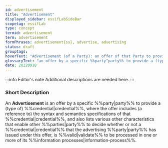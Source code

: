 ```yaml
---
id: advertisement
title: "Advertisement"
displayed_sidebar: essifLabSideBar
scopetag: essifLab
type: concept
termid: advertisement
term: advertisement
formPhrases: advertisement{ss}, advertise, advertising
status: draft
grouptags:
hoverText: "Advertisement (of a Party): an offer of that Party to provide a (type of) Credential, where the offer includes (a reference to) the syntax and semantics specifications of that Credential, and also lists various other characteristics that enable other Parties to decide whether or not a Credential that the advertising Party has issued under this offer, isValid to be processed in one or more of its Information processes."
glossaryText: "an offer by a specific %%party^party%% to provide a (type of) %%credential^credential%%, where the offer includes (a reference to) the syntax and semantics specifications of that %%credential^credential%%, and also lists various other characteristics that enable other %%parties^party%% to decide whether or not a %%credential^credential%% that the advertising %%party^party%% has issued under this offer, is %%valid^validate%% to be processed in one or more of its %%information processes^information-process%%."
date: 20220918
---
```


:::info Editor's note
Additional descriptions are needed here.
:::

### Short Description
An **Advertisement** is an offer by a specific %%party|party%% to provide a (type of) %%credential|credential%%, where the offer includes (a reference to) the syntax and semantics specifications of that %%credential|credential%%, and also lists various other characteristics that enable other %%parties|party%% to decide whether or not a %%credential|credential%% that the advertising %%party|party%% has issued under this offer, is %%valid|validate%% to be processed in one or more of its %%information processes|information-process%%.
